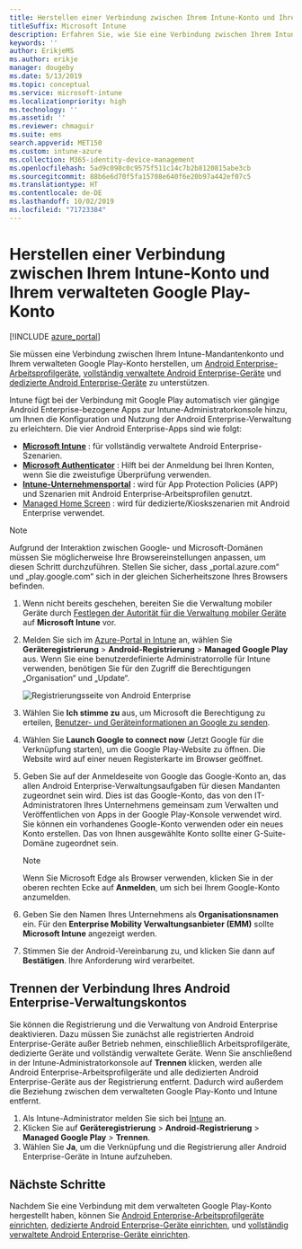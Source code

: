 ```yaml
---
title: Herstellen einer Verbindung zwischen Ihrem Intune-Konto und Ihrem verwalteten Google Play-Konto
titleSuffix: Microsoft Intune
description: Erfahren Sie, wie Sie eine Verbindung zwischen Ihrem Intune-Konto und Ihrem verwalteten Google Play-Konto herstellen können.
keywords: ''
author: ErikjeMS
ms.author: erikje
manager: dougeby
ms.date: 5/13/2019
ms.topic: conceptual
ms.service: microsoft-intune
ms.localizationpriority: high
ms.technology: ''
ms.assetid: ''
ms.reviewer: chmaguir
ms.suite: ems
search.appverid: MET150
ms.custom: intune-azure
ms.collection: M365-identity-device-management
ms.openlocfilehash: 5ad9c098c0c9575f511c14c7b2b8120815abe3cb
ms.sourcegitcommit: 88b6e6d70f5fa15708e640f6e20b97a442ef07c5
ms.translationtype: HT
ms.contentlocale: de-DE
ms.lasthandoff: 10/02/2019
ms.locfileid: "71723384"
---
```

# <a name="connect-your-intune-account-to-your-managed-google-play-account"></a>Herstellen einer Verbindung zwischen Ihrem Intune-Konto und Ihrem verwalteten Google Play-Konto

[!INCLUDE [azure_portal](../includes/azure_portal.md)]

Sie müssen eine Verbindung zwischen Ihrem Intune-Mandantenkonto und Ihrem verwalteten Google Play-Konto herstellen, um [Android Enterprise-Arbeitsprofilgeräte](android-work-profile-enroll.md), [vollständig verwaltete Android Enterprise-Geräte](android-fully-managed-enroll.md) und [dedizierte Android Enterprise-Geräte](android-kiosk-enroll.md) zu unterstützen.  

Intune fügt bei der Verbindung mit Google Play automatisch vier gängige Android Enterprise-bezogene Apps zur Intune-Administratorkonsole hinzu, um Ihnen die Konfiguration und Nutzung der Android Enterprise-Verwaltung zu erleichtern. Die vier Android Enterprise-Apps sind wie folgt:

- **[Microsoft Intune](https://play.google.com/store/apps/details?id=com.microsoft.intune)** : für vollständig verwaltete Android Enterprise-Szenarien.
- **[Microsoft Authenticator](https://play.google.com/store/apps/details?id=com.azure.authenticator)** : Hilft bei der Anmeldung bei Ihren Konten, wenn Sie die zweistufige Überprüfung verwenden.
- **[Intune-Unternehmensportal](https://play.google.com/store/apps/details?id=com.microsoft.windowsintune.companyportal)** : wird für App Protection Policies (APP) und Szenarien mit Android Enterprise-Arbeitsprofilen genutzt.
- [Managed Home Screen](https://play.google.com/store/apps/details?id=com.microsoft.launcher.enterprise) : wird für dedizierte/Kioskszenarien mit Android Enterprise verwendet.

> [!NOTE]
> Aufgrund der Interaktion zwischen Google- und Microsoft-Domänen müssen Sie möglicherweise Ihre Browsereinstellungen anpassen, um diesen Schritt durchzuführen.  Stellen Sie sicher, dass „portal.azure.com“ und „play.google.com“ sich in der gleichen Sicherheitszone Ihres Browsers befinden.

1. Wenn nicht bereits geschehen, bereiten Sie die Verwaltung mobiler Geräte durch [Festlegen der Autorität für die Verwaltung mobiler Geräte](../fundamentals/mdm-authority-set.md) auf **Microsoft Intune** vor.
2. Melden Sie sich im [Azure-Portal in Intune](https://aka.ms/intuneportal) an, wählen Sie **Geräteregistrierung** > **Android-Registrierung** > **Managed Google Play** aus.  Wenn Sie eine benutzerdefinierte Administratorrolle für Intune verwenden, benötigen Sie für den Zugriff die Berechtigungen „Organisation“ und „Update“.
   
   ![Registrierungsseite von Android Enterprise](./media/connect-intune-android-enterprise/android-work-bind.png)

3. Wählen Sie **Ich stimme zu** aus, um Microsoft die Berechtigung zu erteilen, [Benutzer- und Geräteinformationen an Google zu senden](../protect/data-intune-sends-to-google.md). 
   
4. Wählen Sie **Launch Google to connect now** (Jetzt Google für die Verknüpfung starten), um die Google Play-Website zu öffnen. Die Website wird auf einer neuen Registerkarte im Browser geöffnet.
  
5. Geben Sie auf der Anmeldeseite von Google das Google-Konto an, das allen Android Enterprise-Verwaltungsaufgaben für diesen Mandanten zugeordnet sein wird. Dies ist das Google-Konto, das von den IT-Administratoren Ihres Unternehmens gemeinsam zum Verwalten und Veröffentlichen von Apps in der Google Play-Konsole verwendet wird. Sie können ein vorhandenes Google-Konto verwenden oder ein neues Konto erstellen. Das von Ihnen ausgewählte Konto sollte einer G-Suite-Domäne zugeordnet sein.
    
    > [!Note]
    > Wenn Sie Microsoft Edge als Browser verwenden, klicken Sie in der oberen rechten Ecke auf **Anmelden**, um sich bei Ihrem Google-Konto anzumelden.

6. Geben Sie den Namen Ihres Unternehmens als **Organisationsnamen** ein. Für den **Enterprise Mobility Verwaltungsanbieter (EMM)** sollte **Microsoft Intune** angezeigt werden.

7. Stimmen Sie der Android-Vereinbarung zu, und klicken Sie dann auf **Bestätigen**. Ihre Anforderung wird verarbeitet.

## <a name="disconnect-your-android-enterprise-administrative-account"></a>Trennen der Verbindung Ihres Android Enterprise-Verwaltungskontos

Sie können die Registrierung und die Verwaltung von Android Enterprise deaktivieren. Dazu müssen Sie zunächst alle registrierten Android Enterprise-Geräte außer Betrieb nehmen, einschließlich Arbeitsprofilgeräte, dedizierte Geräte und vollständig verwaltete Geräte. Wenn Sie anschließend in der Intune-Administratorkonsole auf **Trennen** klicken, werden alle Android Enterprise-Arbeitsprofilgeräte und alle dedizierten Android Enterprise-Geräte aus der Registrierung entfernt. Dadurch wird außerdem die Beziehung zwischen dem verwalteten Google Play-Konto und Intune entfernt.

1. Als Intune-Administrator melden Sie sich bei [Intune](https://go.microsoft.com/fwlink/?linkid=2090973) an.
2. Klicken Sie auf **Geräteregistrierung** > **Android-Registrierung** > **Managed Google Play** > **Trennen**.
3. Wählen Sie **Ja**, um die Verknüpfung und die Registrierung aller Android Enterprise-Geräte in Intune aufzuheben.

## <a name="next-steps"></a>Nächste Schritte

Nachdem Sie eine Verbindung mit dem verwalteten Google Play-Konto hergestellt haben, können Sie [Android Enterprise-Arbeitsprofilgeräte einrichten](android-work-profile-enroll.md), [dedizierte Android Enterprise-Geräte einrichten](android-kiosk-enroll.md), und [vollständig verwaltete Android Enterprise-Geräte einrichten](android-kiosk-enroll.md).
